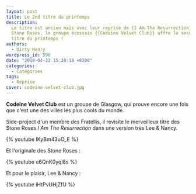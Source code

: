 ```yaml
---
layout: post
title: Le 2nd titre du printemps
description:
  Le titre est ancien mais avec leur reprise de {I Am The Resurrection} des
  Stone Roses, le groupe écossais {{Codeine Velvet Club}} offre le second grand
  titre du printemps !
authors:
  - Dirty Henry
wordpress_id: 598
date: "2010-04-22 15:20:18 +0200"
categories:
  - Catégories
tags:
  - Reprise
cover: codeine-velvet-club.jpg
---
```


**Codeine Velvet Club** est un groupe de Glasgow, qui prouve encore une fois que
c'est une des villes les plus cools du monde.

Side-project d'un membre des Fratellis, il revisite le merveilleux titre des
Stone Roses _I Am The Resurrection_ dans une version très Lee & Nancy.

{% youtube IKyBm43uO_E %}

Et l'originale des Stone Roses :

{% youtube e6QnK0yql8s %}

Et pour le plaisir, Lee & Nancy :

{% youtube iHtPvUHjZfU %}
